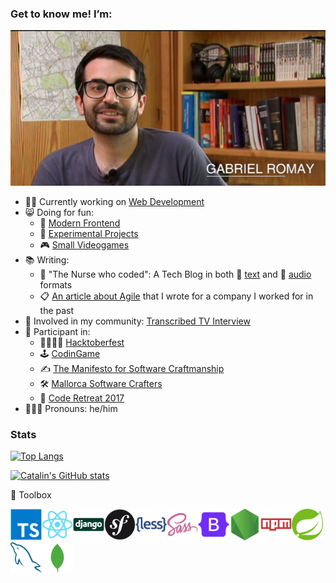 ### Get to know me! I’m:

<img alt="Gabriel Romay" src="https://github.com/W01fw00d/W01fw00d/blob/main/interview.png" data-canonical-src="https://github.com/W01fw00d/W01fw00d/blob/main/interview.png" />

- 👨‍💻 Currently working on [Web Development](https://www.linkedin.com/in/%F0%9F%96%B1%EF%B8%8Fgabriel-romay-machado-40050a114/?locale=en_US)
- 😸 Doing for fun:
  - 📲 [Modern Frontend](https://github.com/W01fw00d/cooking-with-amateurs)
  - 🧪 [Experimental Projects](https://github.com/W01fw00d/hashnode-to-anchorfm)
  - 🎮 [Small Videogames](https://github.com/W01fw00d/barbarians)
- 📚 Writing:
  - 💊 "The Nurse who coded": A Tech Blog in both 📄 [text](https://thenursewhocoded.hashnode.dev/) and 🦻 [audio](https://anchor.fm/gabriel-romaymachado/episodes/How-I-learned-to-code-euqd4j) formats
  - 📋 [An article about Agile](https://gist.github.com/W01fw00d/6f4dd234e561f89ae3dafd222ecb44f7) that I wrote for a company I worked for in the past
- 🤝 Involved in my community: [Transcribed TV Interview](https://gist.github.com/W01fw00d/8c80c137d4f0d3c6514cdcefb81290b6)
- 🤗 Participant in:
  - 👩‍👩‍👦‍👦 [Hacktoberfest](https://hacktoberfest.digitalocean.com/)
  - 🕹 [CodinGame](https://www.codingame.com/profile/aa7bf59d70fe3c6f026b5788fd87eeb8411507)
  - ✍ [The Manifesto for Software Craftmanship](https://manifesto.softwarecraftsmanship.org/)
  - 🛠 [Mallorca Software Crafters](https://www.meetup.com/es/Mallorca-Software-Crafters/)
  - 🌄 [Code Retreat 2017](https://www.coderetreat.org/)
- 💁🏻‍♂️ Pronouns: he/him

### Stats

[![Top Langs](https://github-readme-stats.vercel.app/api/top-langs/?username=W01fw00d&hide=html,css&theme=tokyonight)](https://github.com/anuraghazra/github-readme-stats)

[![Catalin's GitHub stats](https://github-readme-stats.vercel.app/api?username=W01fw00d&theme=tokyonight)](https://github.com/W01fw00d/github-readme-stats)

🧰 Toolbox

<img src="https://github.com/devicons/devicon/blob/master/icons/typescript/typescript-original.svg" alt="TypeScript Logo" width="50" height="50"/><img src="https://github.com/devicons/devicon/blob/master/icons/react/react-original.svg" alt="React Logo" width="50" height="50"/><img src="https://github.com/devicons/devicon/blob/master/icons/django/django-original.svg" alt="Django Logo" width="50" height="50"/><img src="https://github.com/devicons/devicon/blob/master/icons/symfony/symfony-original.svg" alt="Symfony Logo" width="50" height="50"/><img src="https://github.com/devicons/devicon/blob/master/icons/less/less-plain-wordmark.svg" alt="Less Logo" width="50" height="50"/><img src="https://github.com/devicons/devicon/blob/master/icons/sass/sass-original.svg" alt="Less Logo" width="50" height="50"/><img src="https://github.com/devicons/devicon/blob/master/icons/bootstrap/bootstrap-plain.svg" alt="Bootstrap Logo" width="50" height="50"/><img src="https://github.com/devicons/devicon/blob/master/icons/nodejs/nodejs-original.svg" alt="Node Logo" width="50" height="50"/><img src="https://github.com/devicons/devicon/blob/master/icons/npm/npm-original-wordmark.svg" alt="NPM Logo" width="50" height="50"/><img src="https://github.com/devicons/devicon/blob/master/icons/spring/spring-original.svg" alt="Spring Logo" width="50" height="50"/><img src="https://github.com/devicons/devicon/blob/master/icons/mysql/mysql-original.svg" alt="MySQL Logo" width="50" height="50"/><img src="https://github.com/devicons/devicon/blob/master/icons/mongodb/mongodb-plain.svg" alt="MongoDB Logo" width="50" height="50"/>
